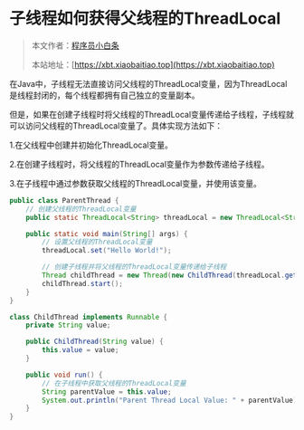 # 子线程如何获得父线程的ThreadLocal

> 本文作者：[程序员小白条](https://github.com/luoye6)
>
> 本站地址：[https://xbt.xiaobaitiao.top](https://xbt.xiaobaitiao.top)

在Java中，子线程无法直接访问父线程的ThreadLocal变量，因为ThreadLocal是线程封闭的，每个线程都拥有自己独立的变量副本。

但是，如果在创建子线程时将父线程的ThreadLocal变量传递给子线程，子线程就可以访问父线程的ThreadLocal变量了。具体实现方法如下：

1.在父线程中创建并初始化ThreadLocal变量。

2.在创建子线程时，将父线程的ThreadLocal变量作为参数传递给子线程。

3.在子线程中通过参数获取父线程的ThreadLocal变量，并使用该变量。

```Java
public class ParentThread {
    // 创建父线程的ThreadLocal变量
    public static ThreadLocal<String> threadLocal = new ThreadLocal<String>();

    public static void main(String[] args) {
        // 设置父线程的ThreadLocal变量
        threadLocal.set("Hello World!");

        // 创建子线程并将父线程的ThreadLocal变量传递给子线程
        Thread childThread = new Thread(new ChildThread(threadLocal.get()));
        childThread.start();
    }
}

class ChildThread implements Runnable {
    private String value;

    public ChildThread(String value) {
        this.value = value;
    }

    public void run() {
        // 在子线程中获取父线程的ThreadLocal变量
        String parentValue = this.value;
        System.out.println("Parent Thread Local Value: " + parentValue);
    }
}
```

